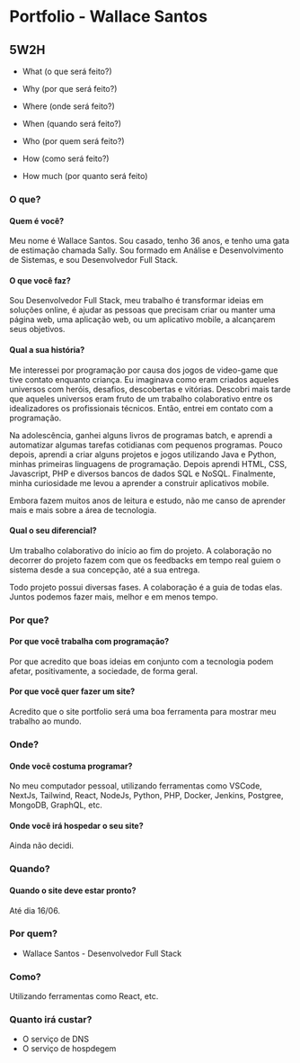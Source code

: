 # Portfolio - Wallace Santos

## 5W2H

- What (o que será feito?)
- Why (por que será feito?)
- Where (onde será feito?)
- When (quando será feito?)
- Who (por quem será feito?)

- How (como será feito?)
- How much (por quanto será feito)

### O que?

#### Quem é você?

Meu nome é Wallace Santos. Sou casado, tenho 36 anos, e tenho uma gata de estimação chamada Sally. Sou formado em Análise e Desenvolvimento de Sistemas, e sou Desenvolvedor Full Stack.

#### O que você faz?

Sou Desenvolvedor Full Stack, meu trabalho é transformar ideias em soluções online, é ajudar as pessoas que precisam criar ou manter uma página web, uma aplicação web, ou um aplicativo mobile, a alcançarem seus objetivos.

#### Qual a sua história?

Me interessei por programação por causa dos jogos de video-game que
tive contato enquanto criança. Eu imaginava como eram criados aqueles universos com heróis, desafios, descobertas e vitórias. Descobri mais tarde que aqueles universos eram fruto de um trabalho colaborativo entre os idealizadores os profissionais técnicos. Então, entrei em contato com a programação.

Na adolescência, ganhei alguns livros de programas batch, e aprendi a automatizar algumas tarefas cotidianas com pequenos programas. Pouco depois, aprendi a criar alguns projetos e jogos utilizando Java e Python, minhas primeiras linguagens de programação. Depois aprendi HTML, CSS, Javascript, PHP e diversos bancos de dados SQL e NoSQL. Finalmente, minha curiosidade me levou a aprender a construir aplicativos mobile.

Embora fazem muitos anos de leitura e estudo, não me canso de aprender mais e mais sobre a área de tecnologia.

#### Qual o seu diferencial?

Um trabalho colaborativo do início ao fim do projeto. A colaboração no decorrer do projeto fazem com que os feedbacks em tempo real guiem o sistema desde a sua concepção, até a sua entrega.

Todo projeto possui diversas fases. A colaboração é a guia de todas elas.
Juntos podemos fazer mais, melhor e em menos tempo.

### Por que?

#### Por que você trabalha com programação?

Por que acredito que boas ideias em conjunto com a tecnologia podem afetar, positivamente, a sociedade, de forma geral.

#### Por que você quer fazer um site?

Acredito que o site portfolio será uma boa ferramenta para mostrar meu trabalho ao mundo.

### Onde?

#### Onde você costuma programar?

No meu computador pessoal, utilizando ferramentas como VSCode, NextJs, Tailwind, React, NodeJs, Python, PHP, Docker, Jenkins, Postgree, MongoDB, GraphQL, etc.

#### Onde você irá hospedar o seu site?

Ainda não decidi.

### Quando?

#### Quando o site deve estar pronto?

Até dia 16/06.

### Por quem?

- Wallace Santos - Desenvolvedor Full Stack

### Como?

Utilizando ferramentas como React, etc.

### Quanto irá custar?

- O serviço de DNS
- O serviço de hospdegem

